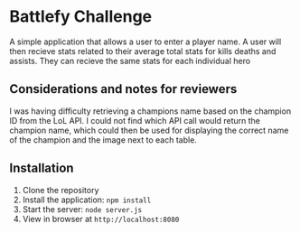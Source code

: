 # Battlefy Challenge

A simple application that allows a user to enter a player name. A user will then recieve stats related to their average total stats for kills deaths and assists.  They can recieve the same stats for each individual hero

## Considerations and notes for reviewers

I was having difficulty retrieving a champions name based on the champion ID from the LoL API.  I could not find which API call would return the champion name, which could then be used for displaying the correct name of the champion and the image next to each table.



## Installation

1. Clone the repository
2. Install the application: `npm install`
3. Start the server: `node server.js`
4. View in browser at `http://localhost:8080`



